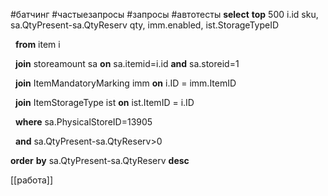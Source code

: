 #батчинг  #частыезапросы #запросы #автотесты 
**select** **top** 500 i.id sku, sa.QtyPresent-sa.QtyReserv qty, imm.enabled, ist.StorageTypeID

  **from** item i

  **join** storeamount sa **on** sa.itemid=i.id **and** sa.storeid=1

  **join** ItemMandatoryMarking imm **on** i.ID = imm.ItemID

  **join** ItemStorageType ist **on** ist.ItemID = i.ID

  **where** sa.PhysicalStoreID=13905

  **and** sa.QtyPresent-sa.QtyReserv>0

**order** **by** sa.QtyPresent-sa.QtyReserv **desc**

[[работа]]